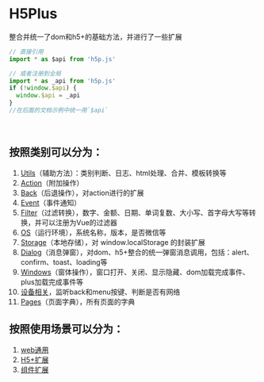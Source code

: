 # H5Plus
整合并统一了dom和h5+的基础方法，并进行了一些扩展

```javascript
// 直接引用
import * as $api from 'h5p.js'

// 或者注册到全局
import * as _api from 'h5p.js'
if (!window.$api) {
  window.$api = _api
}
//在后面的文档示例中统一用`$api`
```

<br>

## 按照类别可以分为：
1. [Utils](/#/md/api/utils.md)（辅助方法）：类别判断、日志、html处理、合并、模板转换等
2. [Action](/#/md/api/Action.md)（附加操作）
3. [Back](/#/md/api/Back.md)（后退操作），对action进行的扩展
4. [Event](/#/md/api/Event.md)（事件通知）
5. [Filter](/#/md/api/Filter.md)（过滤转换），数字、金额、日期、单词复数、大小写、首字母大写等转换，并可以注册为Vue的过滤器
6. [OS](/#/md/api/运行环境.md)（运行环境），系统名称，版本，是否微信等
7. [Storage](/#/md/api/Storage.md)（本地存储），对 window.localStorage 的封装扩展
8. [Dialog](/#/md/api/消息弹窗.md)（消息弹窗），对dom、h5+整合的统一弹窗消息调用，包括：alert、confirm、toast、loading等
9. [Windows](/#/md/api/窗体操作.md)（窗体操作），窗口打开、关闭、显示隐藏、dom加载完成事件、plus加载完成事件等
10. [设备相关](/#/md/api/设备相关.md)，监听back和menu按键、判断是否有网络
11. [Pages](/#/md/api/页面字典.md)（页面字典），所有页面的字典


## 按照使用场景可以分为：
1. [web通用](/#/md/api/通用.md)
2. [H5+扩展](/#/md/api/H5Plus扩展.md)
3. [组件扩展](/#/md/api/组件扩展.md)